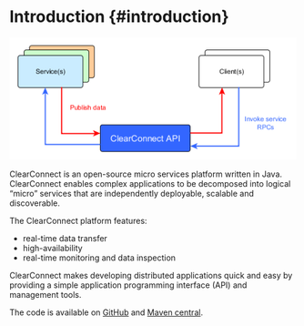 # Introduction {#introduction}

![](assets/image6.png)

ClearConnect is an open-source micro services platform written in Java. ClearConnect enables complex applications to be decomposed into logical “micro” services that are independently deployable, scalable and discoverable.

The ClearConnect platform features:

*   real-time data transfer
*   high-availability
*   real-time monitoring and data inspection

ClearConnect makes developing distributed applications quick and easy by providing a simple application programming interface (API) and management tools.

The code is available on [GitHub](https://github.com/fimtra/clearconnect) and [Maven central](https://oss.sonatype.org/#nexus-search;quick%7Eclearconnect).